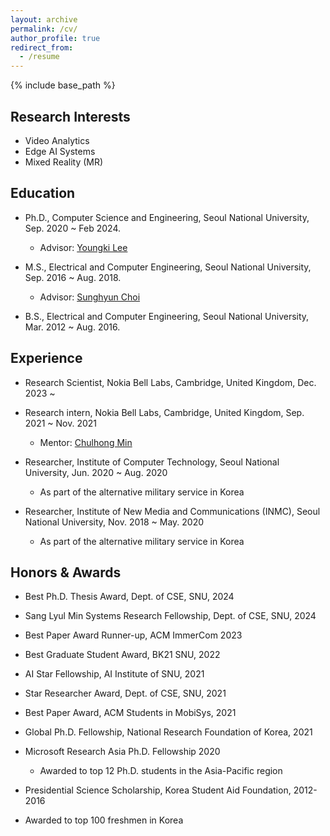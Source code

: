 ```yaml
---
layout: archive
permalink: /cv/
author_profile: true
redirect_from:
  - /resume
---
```


{% include base_path %}

## Research Interests

* Video Analytics
* Edge AI Systems
* Mixed Reality (MR)

## Education

* Ph.D., Computer Science and Engineering, Seoul National University, Sep. 2020 ~ Feb 2024.
  * Advisor: [Youngki Lee](http://youngkilee.blogspot.com/) 

* M.S., Electrical and Computer Engineering, Seoul National University, Sep. 2016 ~ Aug. 2018.
  * Advisor: [Sunghyun Choi](https://sites.google.com/view/sunghyun-chois-home) 

* B.S., Electrical and Computer Engineering, Seoul National University, Mar. 2012 ~ Aug. 2016.

## Experience

* Research Scientist, Nokia Bell Labs, Cambridge, United Kingdom, Dec. 2023 ~ 

* Research intern, Nokia Bell Labs, Cambridge, United Kingdom, Sep. 2021 ~ Nov. 2021
  * Mentor: [Chulhong Min](http://chulhongmin.com/)

* Researcher, Institute of Computer Technology, Seoul National University, Jun. 2020 ~ Aug. 2020
  * As part of the alternative military service in Korea

* Researcher, Institute of New Media and Communications (INMC), Seoul National University, Nov. 2018 ~ May. 2020
  * As part of the alternative military service in Korea

## Honors & Awards

*	Best Ph.D. Thesis Award, Dept. of CSE, SNU, 2024
  
*	Sang Lyul Min Systems Research Fellowship, Dept. of CSE, SNU, 2024
  
*	Best Paper Award Runner-up, ACM ImmerCom 2023
  
*	Best Graduate Student Award, BK21 SNU, 2022
  
*	AI Star Fellowship, AI Institute of SNU, 2021
  
*	Star Researcher Award, Dept. of CSE, SNU, 2021
  
*	Best Paper Award, ACM Students in MobiSys, 2021
  
*	Global Ph.D. Fellowship, National Research Foundation of Korea, 2021
  
*	Microsoft Research Asia Ph.D. Fellowship 2020
	* Awarded to top 12 Ph.D. students in the Asia-Pacific region
   
*	Presidential Science Scholarship, Korea Student Aid Foundation, 2012-2016 
  * Awarded to top 100 freshmen in Korea
